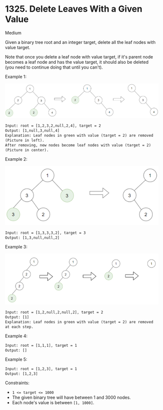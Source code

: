 # 1325. Delete Leaves With a Given Value

Medium

Given a binary tree root and an integer target, delete all the leaf nodes 
with value target.

Note that once you delete a leaf node with value target, if it's parent node 
becomes a leaf node and has the value target, it should also be deleted (you need to continue doing that until you can't).



Example 1:

![ex1](ex1.png)
```
Input: root = [1,2,3,2,null,2,4], target = 2
Output: [1,null,3,null,4]
Explanation: Leaf nodes in green with value (target = 2) are removed (Picture in left).
After removing, new nodes become leaf nodes with value (target = 2) (Picture in center).
```

Example 2:

![ex2](ex2.png)
```
Input: root = [1,3,3,3,2], target = 3
Output: [1,3,null,null,2]
```

Example 3:

![ex3](ex3.png)
```
Input: root = [1,2,null,2,null,2], target = 2
Output: [1]
Explanation: Leaf nodes in green with value (target = 2) are removed at each step.
```
Example 4:

```
Input: root = [1,1,1], target = 1
Output: []
```
Example 5:
```
Input: root = [1,2,3], target = 1
Output: [1,2,3]
```

Constraints:

* `1 <= target <= 1000`
* The given binary tree will have between 1 and 3000 nodes.
* Each node's value is between `[1, 1000]`.